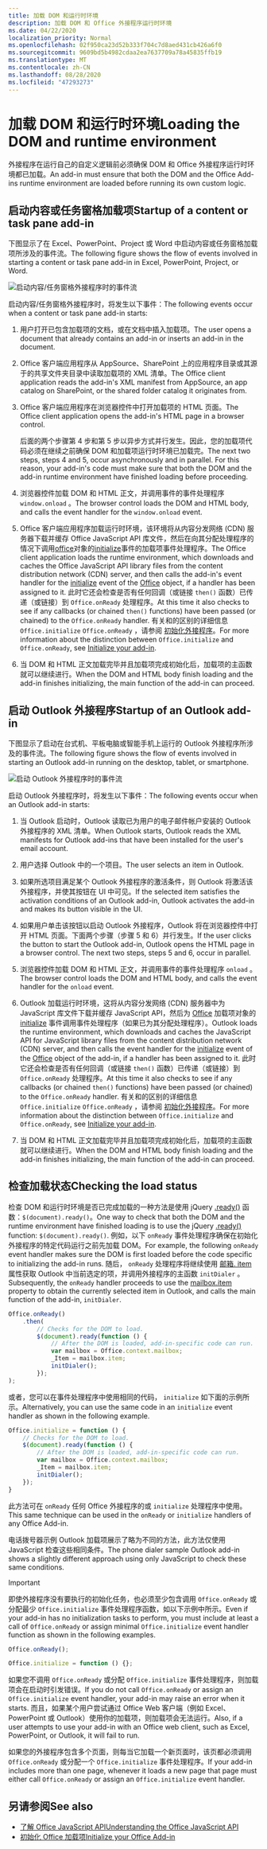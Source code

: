 ```yaml
---
title: 加载 DOM 和运行时环境
description: 加载 DOM 和 Office 外接程序运行时环境
ms.date: 04/22/2020
localization_priority: Normal
ms.openlocfilehash: 02f950ca23d52b333f704c7d8aed431cb426a6f0
ms.sourcegitcommit: 9609bd5b4982cdaa2ea7637709a78a45835ffb19
ms.translationtype: MT
ms.contentlocale: zh-CN
ms.lasthandoff: 08/28/2020
ms.locfileid: "47293273"
---
```

# <a name="loading-the-dom-and-runtime-environment"></a><span data-ttu-id="e531e-103">加载 DOM 和运行时环境</span><span class="sxs-lookup"><span data-stu-id="e531e-103">Loading the DOM and runtime environment</span></span>

<span data-ttu-id="e531e-104">外接程序在运行自己的自定义逻辑前必须确保 DOM 和 Office 外接程序运行时环境都已加载。</span><span class="sxs-lookup"><span data-stu-id="e531e-104">An add-in must ensure that both the DOM and the Office Add-ins runtime environment are loaded before running its own custom logic.</span></span>

## <a name="startup-of-a-content-or-task-pane-add-in"></a><span data-ttu-id="e531e-105">启动内容或任务窗格加载项</span><span class="sxs-lookup"><span data-stu-id="e531e-105">Startup of a content or task pane add-in</span></span>

<span data-ttu-id="e531e-106">下图显示了在 Excel、PowerPoint、Project 或 Word 中启动内容或任务窗格加载项所涉及的事件流。</span><span class="sxs-lookup"><span data-stu-id="e531e-106">The following figure shows the flow of events involved in starting a content or task pane add-in in Excel, PowerPoint, Project, or Word.</span></span>

![启动内容/任务窗格外接程序时的事件流](../images/office15-app-sdk-loading-dom-agave-runtime.png)

<span data-ttu-id="e531e-108">启动内容/任务窗格外接程序时，将发生以下事件：</span><span class="sxs-lookup"><span data-stu-id="e531e-108">The following events occur when a content or task pane add-in starts:</span></span>

1. <span data-ttu-id="e531e-109">用户打开已包含加载项的文档，或在文档中插入加载项。</span><span class="sxs-lookup"><span data-stu-id="e531e-109">The user opens a document that already contains an add-in or inserts an add-in in the document.</span></span>

2. <span data-ttu-id="e531e-110">Office 客户端应用程序从 AppSource、SharePoint 上的应用程序目录或其源于的共享文件夹目录中读取加载项的 XML 清单。</span><span class="sxs-lookup"><span data-stu-id="e531e-110">The Office client application reads the add-in's XML manifest from AppSource, an app catalog on SharePoint, or the shared folder catalog it originates from.</span></span>

3. <span data-ttu-id="e531e-111">Office 客户端应用程序在浏览器控件中打开加载项的 HTML 页面。</span><span class="sxs-lookup"><span data-stu-id="e531e-111">The Office client application opens the add-in's HTML page in a browser control.</span></span>

    <span data-ttu-id="e531e-p101">后面的两个步骤第 4 步和第 5 步以异步方式并行发生。因此，您的加载项代码必须在继续之前确保 DOM 和加载项运行时环境已加载完。</span><span class="sxs-lookup"><span data-stu-id="e531e-p101">The next two steps, steps 4 and 5, occur asynchronously and in parallel. For this reason, your add-in's code must make sure that both the DOM and the add-in runtime environment have finished loading before proceeding.</span></span>

4. <span data-ttu-id="e531e-114">浏览器控件加载 DOM 和 HTML 正文，并调用事件的事件处理程序 `window.onload` 。</span><span class="sxs-lookup"><span data-stu-id="e531e-114">The browser control loads the DOM and HTML body, and calls the event handler for the `window.onload` event.</span></span>

5. <span data-ttu-id="e531e-115">Office 客户端应用程序加载运行时环境，该环境将从内容分发网络 (CDN) 服务器下载并缓存 Office JavaScript API 库文件，然后在向其分配处理程序的情况下调用[office](/javascript/api/office)对象的[initialize](/javascript/api/office#office-initialize-reason-)事件的加载项事件处理程序。</span><span class="sxs-lookup"><span data-stu-id="e531e-115">The Office client application loads the runtime environment, which downloads and caches the Office JavaScript API library files from the content distribution network (CDN) server, and then calls the add-in's event handler for the [initialize](/javascript/api/office#office-initialize-reason-) event of the [Office](/javascript/api/office) object, if a handler has been assigned to it.</span></span> <span data-ttu-id="e531e-116">此时它还会检查是否有任何回调（或链接 `then()` 函数）已传递（或链接）到 `Office.onReady` 处理程序。</span><span class="sxs-lookup"><span data-stu-id="e531e-116">At this time it also checks to see if any callbacks (or chained `then()` functions) have been passed (or chained) to the `Office.onReady` handler.</span></span> <span data-ttu-id="e531e-117">有关和的区别的详细信息 `Office.initialize` `Office.onReady` ，请参阅 [初始化外接程序](initialize-add-in.md)。</span><span class="sxs-lookup"><span data-stu-id="e531e-117">For more information about the distinction between `Office.initialize` and `Office.onReady`, see [Initialize your add-in](initialize-add-in.md).</span></span>

6. <span data-ttu-id="e531e-118">当 DOM 和 HTML 正文加载完毕并且加载项完成初始化后，加载项的主函数就可以继续进行。</span><span class="sxs-lookup"><span data-stu-id="e531e-118">When the DOM and HTML body finish loading and the add-in finishes initializing, the main function of the add-in can proceed.</span></span>


## <a name="startup-of-an-outlook-add-in"></a><span data-ttu-id="e531e-119">启动 Outlook 外接程序</span><span class="sxs-lookup"><span data-stu-id="e531e-119">Startup of an Outlook add-in</span></span>

<span data-ttu-id="e531e-120">下图显示了启动在台式机、平板电脑或智能手机上运行的 Outlook 外接程序所涉及的事件流。</span><span class="sxs-lookup"><span data-stu-id="e531e-120">The following figure shows the flow of events involved in starting an Outlook add-in running on the desktop, tablet, or smartphone.</span></span>

![启动 Outlook 外接程序时的事件流](../images/outlook15-loading-dom-agave-runtime.png)

<span data-ttu-id="e531e-122">启动 Outlook 外接程序时，将发生以下事件：</span><span class="sxs-lookup"><span data-stu-id="e531e-122">The following events occur when an Outlook add-in starts:</span></span>

1. <span data-ttu-id="e531e-123">当 Outlook 启动时，Outlook 读取已为用户的电子邮件帐户安装的 Outlook 外接程序的 XML 清单。</span><span class="sxs-lookup"><span data-stu-id="e531e-123">When Outlook starts, Outlook reads the XML manifests for Outlook add-ins that have been installed for the user's email account.</span></span>

2. <span data-ttu-id="e531e-124">用户选择 Outlook 中的一个项目。</span><span class="sxs-lookup"><span data-stu-id="e531e-124">The user selects an item in Outlook.</span></span>

3. <span data-ttu-id="e531e-125">如果所选项目满足某个 Outlook 外接程序的激活条件，则 Outlook 将激活该外接程序，并使其按钮在 UI 中可见。</span><span class="sxs-lookup"><span data-stu-id="e531e-125">If the selected item satisfies the activation conditions of an Outlook add-in, Outlook activates the add-in and makes its button visible in the UI.</span></span>

4. <span data-ttu-id="e531e-p103">如果用户单击该按钮以启动 Outlook 外接程序，Outlook 将在浏览器控件中打开 HTML 页面。下面两个步骤（步骤 5 和 6）并行发生。</span><span class="sxs-lookup"><span data-stu-id="e531e-p103">If the user clicks the button to start the Outlook add-in, Outlook opens the HTML page in a browser control. The next two steps, steps 5 and 6, occur in parallel.</span></span>

5. <span data-ttu-id="e531e-128">浏览器控件加载 DOM 和 HTML 正文，并调用事件的事件处理程序 `onload` 。</span><span class="sxs-lookup"><span data-stu-id="e531e-128">The browser control loads the DOM and HTML body, and calls the event handler for the `onload` event.</span></span>

6. <span data-ttu-id="e531e-129">Outlook 加载运行时环境，这将从内容分发网络 (CDN) 服务器中为 JavaScript 库文件下载并缓存 JavaScript API，然后为 [Office](/javascript/api/office) 加载项对象的 [initialize](/javascript/api/office#office-initialize-reason-) 事件调用事件处理程序（如果已为其分配处理程序）。</span><span class="sxs-lookup"><span data-stu-id="e531e-129">Outlook loads the runtime environment, which downloads and caches the JavaScript API for JavaScript library files from the content distribution network (CDN) server, and then calls the event handler for the [initialize](/javascript/api/office#office-initialize-reason-) event of the [Office](/javascript/api/office) object of the add-in, if a handler has been assigned to it.</span></span> <span data-ttu-id="e531e-130">此时它还会检查是否有任何回调（或链接 `then()` 函数）已传递（或链接）到 `Office.onReady` 处理程序。</span><span class="sxs-lookup"><span data-stu-id="e531e-130">At this time it also checks to see if any callbacks (or chained `then()` functions) have been passed (or chained) to the `Office.onReady` handler.</span></span> <span data-ttu-id="e531e-131">有关和的区别的详细信息 `Office.initialize` `Office.onReady` ，请参阅 [初始化外接程序](initialize-add-in.md)。</span><span class="sxs-lookup"><span data-stu-id="e531e-131">For more information about the distinction between `Office.initialize` and `Office.onReady`, see [Initialize your add-in](initialize-add-in.md).</span></span>

7. <span data-ttu-id="e531e-132">当 DOM 和 HTML 正文加载完毕并且加载项完成初始化后，加载项的主函数就可以继续进行。</span><span class="sxs-lookup"><span data-stu-id="e531e-132">When the DOM and HTML body finish loading and the add-in finishes initializing, the main function of the add-in can proceed.</span></span>


## <a name="checking-the-load-status"></a><span data-ttu-id="e531e-133">检查加载状态</span><span class="sxs-lookup"><span data-stu-id="e531e-133">Checking the load status</span></span>

<span data-ttu-id="e531e-134">检查 DOM 和运行时环境是否已完成加载的一种方法是使用 jQuery [.ready()](https://api.jquery.com/ready/) 函数：`$(document).ready()`。</span><span class="sxs-lookup"><span data-stu-id="e531e-134">One way to check that both the DOM and the runtime environment have finished loading is to use the jQuery [.ready()](https://api.jquery.com/ready/) function: `$(document).ready()`.</span></span> <span data-ttu-id="e531e-135">例如，以下 `onReady` 事件处理程序确保在初始化外接程序的特定代码运行之前先加载 DOM。</span><span class="sxs-lookup"><span data-stu-id="e531e-135">For example, the following `onReady` event handler makes sure the DOM is first loaded before the code specific to initializing the add-in runs.</span></span> <span data-ttu-id="e531e-136">随后， `onReady` 处理程序将继续使用 [邮箱. item](/javascript/api/outlook/office.mailbox#item) 属性获取 Outlook 中当前选定的项，并调用外接程序的主函数 `initDialer` 。</span><span class="sxs-lookup"><span data-stu-id="e531e-136">Subsequently, the `onReady` handler proceeds to use the [mailbox.item](/javascript/api/outlook/office.mailbox#item) property to obtain the currently selected item in Outlook, and calls the main function of the add-in, `initDialer`.</span></span>

```js
Office.onReady()
    .then(
        // Checks for the DOM to load.
        $(document).ready(function () {
            // After the DOM is loaded, add-in-specific code can run.
            var mailbox = Office.context.mailbox;
            _Item = mailbox.item;
            initDialer();
        });
);
```

<span data-ttu-id="e531e-137">或者，您可以在事件处理程序中使用相同的代码， `initialize` 如下面的示例所示。</span><span class="sxs-lookup"><span data-stu-id="e531e-137">Alternatively, you can use the same code in an `initialize` event handler as shown in the following example.</span></span>

```js
Office.initialize = function () {
    // Checks for the DOM to load.
    $(document).ready(function () {
        // After the DOM is loaded, add-in-specific code can run.
        var mailbox = Office.context.mailbox;
        _Item = mailbox.item;
        initDialer();
    });
}
```

<span data-ttu-id="e531e-138">此方法可在 `onReady` 任何 Office 外接程序的或 `initialize` 处理程序中使用。</span><span class="sxs-lookup"><span data-stu-id="e531e-138">This same technique can be used in the `onReady` or `initialize` handlers of any Office Add-in.</span></span>

<span data-ttu-id="e531e-139">电话拨号器示例 Outlook 加载项展示了略为不同的方法，此方法仅使用 JavaScript 检查这些相同条件。</span><span class="sxs-lookup"><span data-stu-id="e531e-139">The phone dialer sample Outlook add-in shows a slightly different approach using only JavaScript to check these same conditions.</span></span>

> [!IMPORTANT]
> <span data-ttu-id="e531e-140">即使外接程序没有要执行的初始化任务，也必须至少包含调用 `Office.onReady` 或分配最少 `Office.initialize` 事件处理程序函数，如以下示例中所示。</span><span class="sxs-lookup"><span data-stu-id="e531e-140">Even if your add-in has no initialization tasks to perform, you must include at least a call of `Office.onReady` or assign minimal `Office.initialize` event handler function as shown in the following examples.</span></span>
>
>```js
>Office.onReady();
>```
>
>```js
>Office.initialize = function () {};
>```
>
> <span data-ttu-id="e531e-141">如果您不调用 `Office.onReady` 或分配 `Office.initialize` 事件处理程序，则加载项会在启动时引发错误。</span><span class="sxs-lookup"><span data-stu-id="e531e-141">If you do not call `Office.onReady` or assign an `Office.initialize` event handler, your add-in may raise an error when it starts.</span></span> <span data-ttu-id="e531e-142">而且，如果某个用户尝试通过 Office Web 客户端（例如 Excel、PowerPoint 或 Outlook）使用你的加载项，则加载项会无法运行。</span><span class="sxs-lookup"><span data-stu-id="e531e-142">Also, if a user attempts to use your add-in with an Office web client, such as Excel, PowerPoint, or Outlook, it will fail to run.</span></span>
>
> <span data-ttu-id="e531e-143">如果您的外接程序包含多个页面，则每当它加载一个新页面时，该页都必须调用 `Office.onReady` 或分配一个 `Office.initialize` 事件处理程序。</span><span class="sxs-lookup"><span data-stu-id="e531e-143">If your add-in includes more than one page, whenever it loads a new page that page must either call `Office.onReady` or assign an `Office.initialize` event handler.</span></span>

## <a name="see-also"></a><span data-ttu-id="e531e-144">另请参阅</span><span class="sxs-lookup"><span data-stu-id="e531e-144">See also</span></span>

- [<span data-ttu-id="e531e-145">了解 Office JavaScript API</span><span class="sxs-lookup"><span data-stu-id="e531e-145">Understanding the Office JavaScript API</span></span>](understanding-the-javascript-api-for-office.md)
- [<span data-ttu-id="e531e-146">初始化 Office 加载项</span><span class="sxs-lookup"><span data-stu-id="e531e-146">Initialize your Office Add-in</span></span>](initialize-add-in.md)
